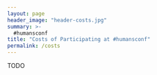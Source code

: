 ```yaml
---
layout: page
header_image: "header-costs.jpg"
summary: >-
  #humansconf 
title: "Costs of Participating at #humansconf"
permalink: /costs
---
```


TODO
